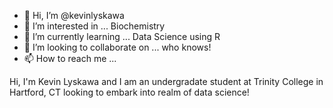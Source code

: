 - 👋 Hi, I’m @kevinlyskawa
- 👀 I’m interested in ... Biochemistry
- 🌱 I’m currently learning ... Data Science using R
- 💞️ I’m looking to collaborate on ... who knows!
- 📫 How to reach me ...

<!---
kevinlyskawa/kevinlyskawa is a ✨ special ✨ repository because its `README.md` (this file) appears on your GitHub profile.
You can click the Preview link to take a look at your changes.
--->
Hi, I'm Kevin Lyskawa and I am an undergradate student at Trinity College in Hartford, CT looking to embark into realm of data science! 
